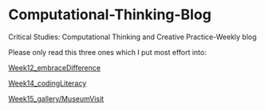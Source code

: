 # Computational-Thinking-Blog
Critical Studies: Computational Thinking and Creative Practice-Weekly blog

Please only read this three ones which I put most effort into:

[Week12_embraceDifference](https://github.com/YiningJenny/Computational-Thinking-Blog/blob/main/Week12_embraceDifference.md "Week 12_embraceDifference")

[Week14_codingLiteracy](https://github.com/YiningJenny/Computational-Thinking-Blog/blob/main/Week14.md "Week 14_Coding Literacy and Coding Otherwise")

[Week15_gallery/MuseumVisit](https://github.com/YiningJenny/Computational-Thinking-Blog/blob/main/Week15.md)
